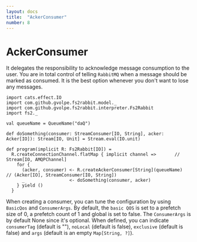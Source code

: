 ```yaml
---
layout: docs
title:  "AckerConsumer"
number: 8
---
```


# AckerConsumer

It delegates the responsibility to acknowledge message consumption to the user. You are in total control of telling `RabbitMQ` when a message should be marked as consumed. It is the best option whenever you don't want to lose any messages.

```tut:book:silent
import cats.effect.IO
import com.github.gvolpe.fs2rabbit.model._
import com.github.gvolpe.fs2rabbit.interpreter.Fs2Rabbit
import fs2._

val queueName = QueueName("daQ")

def doSomething(consumer: StreamConsumer[IO, String], acker: Acker[IO]): Stream[IO, Unit] = Stream.eval(IO.unit)

def program(implicit R: Fs2Rabbit[IO]) =
  R.createConnectionChannel.flatMap { implicit channel =>       // Stream[IO, AMQPChannel]
    for {
      (acker, consumer) <- R.createAckerConsumer[String](queueName)	    // (Acker[IO], StreamConsumer[IO, String])
      _                 <- doSomething(consumer, acker)
    } yield ()
  }
```

When creating a consumer, you can tune the configuration by using `BasicQos` and `ConsumerArgs`. By default, the `basic QOS` is set to a prefetch size of 0, a prefetch count of 1 and global is set to false. The `ConsumerArgs` is by default None since it's optional. When defined, you can indicate `consumerTag` (default is ""), `noLocal` (default is false), `exclusive` (default is false) and `args` (default is an empty `Map[String, ?]`).
